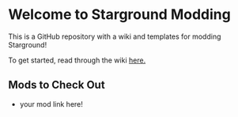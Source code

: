 # Welcome to Starground Modding
This is a GitHub repository with a wiki and templates for modding Starground!

To get started, read through the wiki [here.](https://github.com/chip003/starground-modding/wiki)

## Mods to Check Out
* your mod link here!
